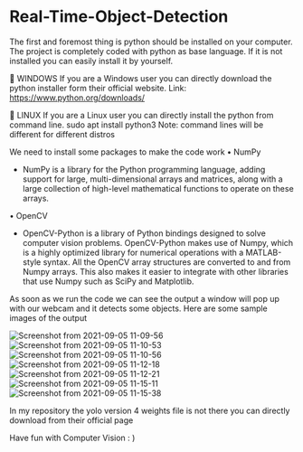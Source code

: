 # Real-Time-Object-Detection

The first and foremost thing is python should be installed on your computer. The project is completely coded with python as base language.
If it is not installed you can easily install it by yourself.


	WINDOWS
If you are a Windows user you can directly download the python installer form their official website.
Link: https://www.python.org/downloads/

	LINUX
If you are a Linux user you can directly install the python from command line.
sudo apt install python3
Note: command lines will be different for different distros

We need to install some packages to make the code work
•	NumPy
-	NumPy is a library for the Python programming language, adding support for large, multi-dimensional arrays and matrices, along with a large collection of high-level mathematical functions to operate on these arrays.

•	OpenCV
-	OpenCV-Python is a library of Python bindings designed to solve computer vision problems. OpenCV-Python makes use of Numpy, which is a highly optimized library for numerical operations with a MATLAB-style syntax. All the OpenCV array structures are converted to and from Numpy arrays. This also makes it easier to integrate with other libraries that use Numpy such as SciPy and Matplotlib.

As soon as we run the code we can see the output a window will pop up with our webcam and it detects some objects. Here are some sample images of the output

![Screenshot from 2021-09-05 11-09-56](https://user-images.githubusercontent.com/86085398/132133692-af1c096a-3892-40d7-bb56-090e2f20c7b8.png)
![Screenshot from 2021-09-05 11-10-53](https://user-images.githubusercontent.com/86085398/132133693-09b72a12-ad45-4162-a4e6-53bc153bb618.png)
![Screenshot from 2021-09-05 11-10-56](https://user-images.githubusercontent.com/86085398/132133694-0f8e7f99-e25c-4a4a-b8bc-bfc986f1b49d.png)
![Screenshot from 2021-09-05 11-12-18](https://user-images.githubusercontent.com/86085398/132133695-649f7f5b-3fbe-433b-9d45-f2535adb9fdc.png)
![Screenshot from 2021-09-05 11-12-21](https://user-images.githubusercontent.com/86085398/132133696-546db484-954b-41bb-a4cb-b4041ce7487a.png)
![Screenshot from 2021-09-05 11-15-11](https://user-images.githubusercontent.com/86085398/132133701-67734a8e-996a-4a70-b6be-9bc795ecb282.png)
![Screenshot from 2021-09-05 11-15-38](https://user-images.githubusercontent.com/86085398/132133707-a99cb53c-16f4-4b30-ab93-50f40072e971.png)


In my repository the yolo version 4 weights file is not there you can directly download from their official page

Have fun with Computer Vision : ) 
